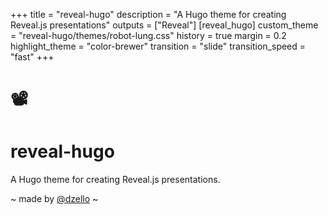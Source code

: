 +++
title = "reveal-hugo"
description = "A Hugo theme for creating Reveal.js presentations"
outputs = ["Reveal"]
[reveal_hugo]
custom_theme = "reveal-hugo/themes/robot-lung.css"
history = true
margin = 0.2
highlight_theme = "color-brewer"
transition = "slide"
transition_speed = "fast"
+++

# 📽️

# reveal-hugo

A Hugo theme for creating Reveal.js presentations.

~ made by [@dzello](https://dzello.com/) ~